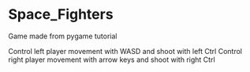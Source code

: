 # Space_Fighters
Game made from pygame tutorial

Control left player movement with WASD and shoot with left Ctrl
Control right player movement with arrow keys and shoot with right Ctrl
